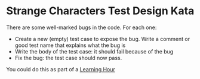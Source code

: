 # Strange Characters Test Design Kata

There are some well-marked bugs in the code. For each one:

- Create a new (empty) test case to expose the bug. Write a comment or good test name that explains what the bug is
- Write the body of the test case: it should fail because of the bug
- Fix the bug: the test case should now pass.

You could do this as part of a [Learning Hour](https://www.sammancoaching.org/learning_hours/test_design/asserting_on_collections.html)
